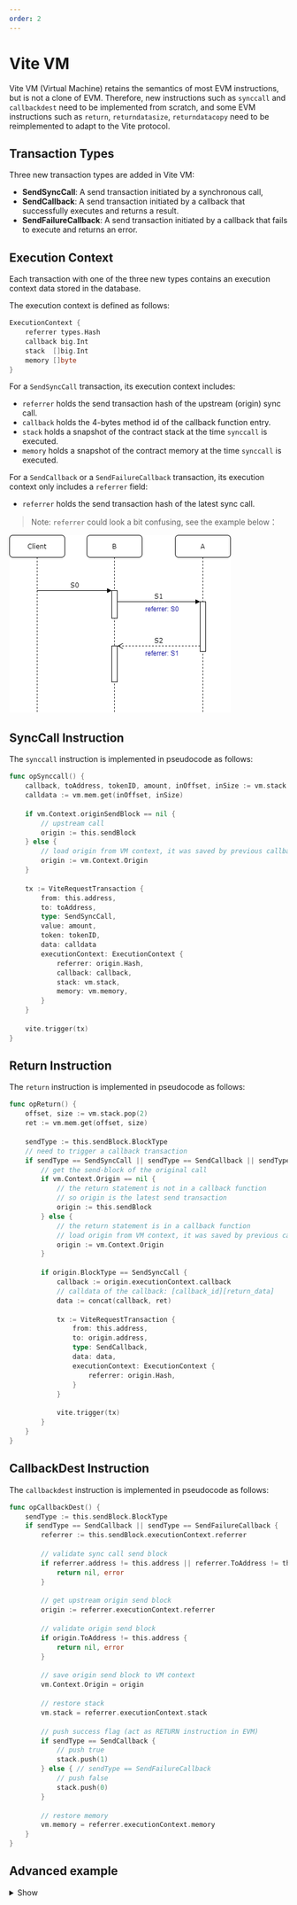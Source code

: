 ```yaml
---
order: 2
---
```


# Vite VM

Vite VM (Virtual Machine) retains the semantics of most EVM instructions, but is not a clone of EVM. Therefore, new instructions such as `synccall` and `callbackdest` need to be implemented from scratch, and some EVM instructions such as `return`, `returndatasize`, `returndatacopy` need to be reimplemented to adapt to the Vite protocol.

## Transaction Types
Three new transaction types are added in Vite VM:

- **SendSyncCall**: A send transaction initiated by a synchronous call,
- **SendCallback**: A send transaction initiated by a callback that successfully executes and returns a result.
- **SendFailureCallback**: A send transaction initiated by a callback that fails to execute and returns an error.

## Execution Context
Each transaction with one of the three new types contains an execution context data stored in the database.

The execution context is defined as follows:

```go
ExecutionContext {
	referrer types.Hash
	callback big.Int
	stack  []big.Int
	memory []byte
}
```

For a `SendSyncCall` transaction, its execution context includes:
- `referrer` holds the send transaction hash of the upstream (origin) sync call.
- `callback` holds the 4-bytes method id of the callback function entry.
- `stack` holds a snapshot of the contract stack at the time `synccall` is executed.
- `memory` holds a snapshot of the contract memory at the time `synccall` is executed.

For a `SendCallback` or a `SendFailureCallback` transaction, its execution context only includes a `referrer` field:
- `referrer` holds the send transaction hash of the latest sync call.

> Note: `referrer` could look a bit confusing, see the example below：

![referrer](./assets/vite-vm-01.png)

## SyncCall Instruction

The `synccall` instruction is implemented in pseudocode as follows:

```go
func opSynccall() {
	callback, toAddress, tokenID, amount, inOffset, inSize := vm.stack.pop(6)
	calldata := vm.mem.get(inOffset, inSize)

	if vm.Context.originSendBlock == nil {
		// upstream call
		origin := this.sendBlock
	} else {
		// load origin from VM context, it was saved by previous callbackdest
		origin := vm.Context.Origin
	}

	tx := ViteRequestTransaction {
		from: this.address,
		to: toAddress,
		type: SendSyncCall,
		value: amount,
		token: tokenID,
		data: calldata
		executionContext: ExecutionContext {
			referrer: origin.Hash,
			callback: callback,
			stack: vm.stack,
			memory: vm.memory,
		}
	}

	vite.trigger(tx)
}
```
## Return Instruction

The `return` instruction is implemented in pseudocode as follows:

```go
func opReturn() {
	offset, size := vm.stack.pop(2)
	ret := vm.mem.get(offset, size)

	sendType := this.sendBlock.BlockType
	// need to trigger a callback transaction
	if sendType == SendSyncCall || sendType == SendCallback || sendType == SendFailureCallback {
		// get the send-block of the original call
		if vm.Context.Origin == nil {
			// the return statement is not in a callback function
			// so origin is the latest send transaction
			origin := this.sendBlock
		} else {
			// the return statement is in a callback function
			// load origin from VM context, it was saved by previous callbackdest
			origin := vm.Context.Origin
		}

		if origin.BlockType == SendSyncCall {
			callback := origin.executionContext.callback
			// calldata of the callback: [callback_id][return_data]
			data := concat(callback, ret)

			tx := ViteRequestTransaction {
				from: this.address,
				to: origin.address,
				type: SendCallback,
				data: data,
				executionContext: ExecutionContext {
					referrer: origin.Hash,
				}
			}

			vite.trigger(tx)
		}
	}
}
```

## CallbackDest Instruction

The `callbackdest` instruction is implemented in pseudocode as follows:

```go
func opCallbackDest() {
	sendType := this.sendBlock.BlockType
	if sendType == SendCallback || sendType == SendFailureCallback {
		referrer := this.sendBlock.executionContext.referrer

		// validate sync call send block
		if referrer.address != this.address || referrer.ToAddress != this.sendBlock.address {
			return nil, error
		}

		// get upstream origin send block
		origin := referrer.executionContext.referrer

		// validate origin send block
		if origin.ToAddress != this.address {
			return nil, error
		}

		// save origin send block to VM context
		vm.Context.Origin = origin

		// restore stack
		vm.stack = referrer.executionContext.stack

		// push success flag (act as RETURN instruction in EVM)
		if sendType == SendCallback {
			// push true
			stack.push(1)
		} else { // sendType == SendFailureCallback
			// push false
			stack.push(0)
		}

		// restore memory
		vm.memory = referrer.executionContext.memory
	}
}
```

## Advanced example

<details>
  <summary>Show</summary>

### Objectives

![dissect the code](./assets/vite-vm-02.png)

### Solidity Compiler and EVM

Pseudo assembly code for contract `A`:
```
function_selector:
method_id := calldata(0, 4)
if method_id == sig_hash(add)
    jump(tag_function_add)
else
    fallback()
stop

tag_function_add:
a, b := abi_decode(calldata)
tmp := checked_add(a, b)
ret := abi_encode(tmp)
return(ret)
```

Pseudo assembly code for contract `B`:
```
function_selector:
method_id := calldata(0, 4)
if method_id == sig_hash(sum)
    jump(tag_function_sum)
else
    fallback()
stop

tag_function_sum:
a, b, c := abi_decode(calldata)
contract_address := contractA
method_id := sig_hash(add)
params := abi_encode(a, b)
call(contract_address, method_id, params)
partialResult := abi_decode(returndata)
params := abi_encode(partialResult, c)
call(contract_address, method_id, params)
ret := abi_decode(returndata)
return(ret)
```

Pseudo assembly code for contract `C`:
```
function_selector:
method_id := calldata(0, 4)
if method_id == sig_hash(test)
    jump(tag_function_test)
else
    fallback()
stop

tag_function_test:
contract_address := contractB
method_id := sig_hash(sum)
params := abi_encode(1, 2, 3)
call(contract_address, method_id, params)
ret := abi_decode(returndata)
data = ret
return
```

![compiled from solidity](./assets/vite-vm-03.png)

### Solidity++ Compiler

Pseudo assembly code for contract `A`:
```
function_selector:
method_id := calldata(0, 4)
if method_id == sig_hash(add)
    jump(tag_function_add)
else
    fallback()
stop

tag_function_add:
a, b := abi_decode(calldata)
tmp := checked_add(a, b)
ret := abi_encode(tmp)
return(ret)
```

Pseudo assembly code for contract `B`:
```
function_selector:
method_id := calldata(0, 4)
if method_id == sig_hash(sum)
    jump(tag_function_sum)
else if method_id == 0x00000001
    jump(tag_callback_01)
else if method_id == 0x00000002
    jump(tag_callback_02)
else
    fallback()
stop

tag_function_sum:
a, b, c := abi_decode(calldata)
contract_address := contractA
method_id := sig_hash(add)
params := abi_encode(a, b)
callback_id := 0x00000001
synccall(contract_address, method_id, params, callback_id)
stop

tag_callback_01:
callbackdest
p := abi_decode(calldata)
contract_address := contractA
method_id := sig_hash(add)
params := abi_encode(p, c)
callback_id := 0x00000002
synccall(contract_address, method_id, params, callback_id)
stop

tag_callback_02:
callbackdest
ret := abi_decode(calldata)
return(ret)
```

Pseudo assembly code for contract `C`:
```
function_selector:
method_id := calldata(0, 4)
if method_id == sig_hash(test)
    jump(tag_function_test)
else if method_id == 0x00000001
    jump(tag_callback_01)
else
    fallback()
stop

tag_function_test:
contract_address := contractB
method_id := sig_hash(sum)
params := abi_encode(1, 2, 3)
callback_id := 0x00000001
synccall(contract_address, method_id, params, callback_id)
stop

tag_callback_01:
callbackdest
ret := abi_decode(calldata)
return(ret)
```

![compiled from soliditypp](./assets/vite-vm-04.png)

### Vite VM

![referrer](./assets/vite-vm-05.png)

</details>
